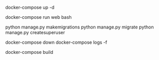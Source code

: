  docker-compose up -d
 
 docker-compose run web bash

 python manage.py makemigrations
 python manage.py migrate
 python manage.py createsuperuser

docker-compose down
docker-compose logs -f

docker-compose build